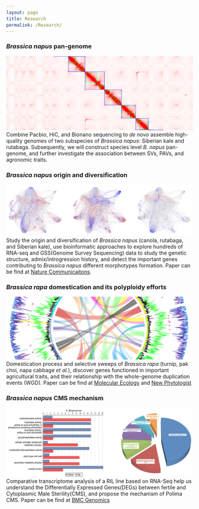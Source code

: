 ```yaml
---
layout: page
title: Research
permalink: /Research/
---
```


### _Brassica napus_ pan-genome
    
![](figures/hic.png)
Combine Pacbio, HiC, and Bionano sequencing to _de novo_ assemble high-quality genomes of two subspecies of _Brassica napus_: Siberian kale and rutabaga. Subsequently, we will construct species level _B. napus_ pan-genome, and further investigate the association between SVs, PAVs, and agronomic traits.   
      
     
### _Brassica napus_ origin and diversification
    
![](figures/network.jpg)
Study the origin and diversification of _Brassica napus_ (canola, rutabaga, and Siberian kale), use bioinformatic approaches to explore hundreds of RNA-seq and GSS(Genome Survey Sequencing) data to study the genetic structure, admix/introgression history, and detect the important genes contributing to _Brassica napus_ different morphotypes formation. Paper can be find at [Nature Communicaitons](https://www.nature.com/articles/s41467-019-10757-1).
    
    
### _Brassica rapa_ domestication and its polyploidy efforts
   
![](figures/rapa.png)
Domestication process and selective sweeps of _Brassica rapa_ (turnip, pak choi, napa cabbage _et al._), discover genes functioned in important agricultural traits, and their relationship with the whole-genome duplication events (WGD). Paper can be find at [Molecular Ecology](https://onlinelibrary.wiley.com/doi/full/10.1111/mec.14131) and [New Phytologist](https://nph.onlinelibrary.wiley.com/doi/full/10.1111/nph.17194)
   
    
### _Brassica napus_ CMS mechanism
   
![](figures/go.png)
Comparative transcriptome analysis of a RIL line based on RNA-Seq help us understand the Differentially Expressed Genes(DEGs) between fertile and Cytoplasmic Male Sterility(CMS), and propose the mechanism of Polima CMS. Paper can be find at [BMC Genomics](https://link.springer.com/article/10.1186/1471-2164-15-258)
